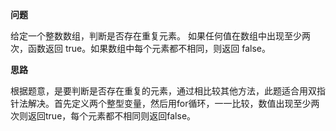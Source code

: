 **问题**

给定一个整数数组，判断是否存在重复元素。
如果任何值在数组中出现至少两次，函数返回 true。如果数组中每个元素都不相同，则返回 false。

**思路**

根据题意，是要判断是否存在重复的元素，通过相比较其他方法，此题适合用双指针法解决。首先定义两个整型变量，然后用for循环，一一比较，数值出现至少两次则返回true，每个元素都不相同则返回false。








